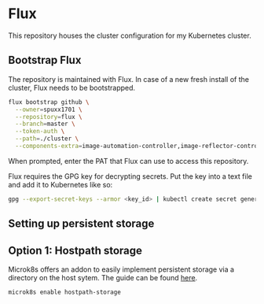 # Flux

This repository houses the cluster configuration for my Kubernetes cluster.

## Bootstrap Flux
The repository is maintained with Flux. In case of a new fresh install of the cluster, Flux needs to be bootstrapped.

```bash
flux bootstrap github \
  --owner=spuxx1701 \
  --repository=flux \
  --branch=master \
  --token-auth \
  --path=./cluster \
  --components-extra=image-automation-controller,image-reflector-controller
```

When prompted, enter the PAT that Flux can use to access this repository.

Flux requires the GPG key for decrypting secrets. Put the key into a text file and add it to Kubernetes like so:
```bash
gpg --export-secret-keys --armor <key_id> | kubectl create secret generic sops-gpg --namespace=flux-system --from-file=sops.asc=/dev/stdin
```

## Setting up persistent storage

## Option 1: Hostpath storage

Microk8s offers an addon to easily implement persistent storage via a directory on the host sytem. The guide can be found [here](https://microk8s.io/docs/addon-hostpath-storage).

```bash
microk8s enable hostpath-storage
```
